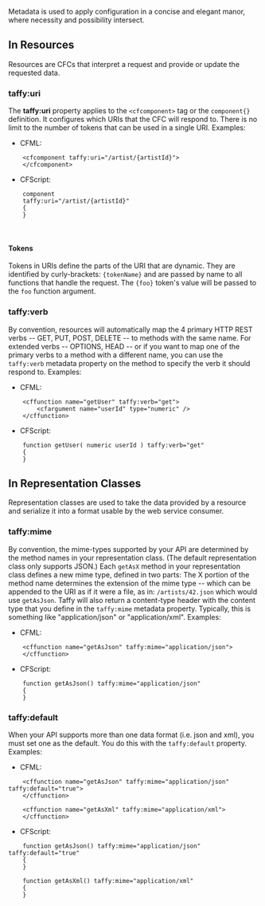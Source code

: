 
Metadata is used to apply configuration in a concise and elegant manor, where necessity and possibility intersect.

<h2 id="Resource_Metadata">In Resources</h2>

Resources are CFCs that interpret a request and provide or update the requested data.

<h3 id="taffy_uri">taffy:uri</h3>

The **taffy:uri** property applies to the `<cfcomponent>` tag or the `component{}` definition. It configures which URIs that the CFC will respond to. There is no limit to the number of tokens that can be used in a single URI. Examples:

* CFML:
```cfs
	<cfcomponent taffy:uri="/artist/{artistId}">
	</cfcomponent>
```

* CFScript:
```cfs
	component 
	taffy:uri="/artist/{artistId}"
	{
	}
```
&nbsp;
<h4>Tokens</h4>

Tokens in URIs define the parts of the URI that are dynamic. They are identified by curly-brackets: `{tokenName}` and are passed by name to all functions that handle the request. The `{foo}` token's value will be passed to the `foo` function argument.

<h3 id="taffy_verb">taffy:verb</h3>

By convention, resources will automatically map the 4 primary HTTP REST verbs -- GET, PUT, POST, DELETE -- to methods with the same name. For extended verbs -- OPTIONS, HEAD -- or if you want to map one of the primary verbs to a method with a different name, you can use the `taffy:verb` metadata property on the method to specify the verb it should respond to. Examples:

* CFML:
```cfs
	<cffunction name="getUser" taffy:verb="get">
	    <cfargument name="userId" type="numeric" />
	</cffunction>
```

* CFScript:
```cfs
	function getUser( numeric userId ) taffy:verb="get"
	{
	}
```

<h2 id="representation_metadata">In Representation Classes</h2>

Representation classes are used to take the data provided by a resource and serialize it into a format usable by the web service consumer. 

<h3 id="taffy_mime">taffy:mime</h3>

By convention, the mime-types supported by your API are determined by the method names in your representation class. (The default representation class only supports JSON.) Each `getAsX` method in your representation class defines a new mime type, defined in two parts: The X portion of the method name determines the extension of the mime type -- which can be appended to the URI as if it were a file, as in: `/artists/42.json` which would use `getAsJson`. Taffy will also return a content-type header with the content type that you define in the `taffy:mime` metadata property. Typically, this is something like "application/json" or "application/xml". Examples:

* CFML:
```cfs
	<cffunction name="getAsJson" taffy:mime="application/json">
	</cffunction>
```

* CFScript:
```cfs
	function getAsJson() taffy:mime="application/json"
	{
	}
```

<h3 id="taffy_default">taffy:default</h3>

When your API supports more than one data format (i.e. json and xml), you must set one as the default. You do this with the `taffy:default` property. Examples:

* CFML:
```cfs
	<cffunction name="getAsJson" taffy:mime="application/json" taffy:default="true">
	</cffunction>

	<cffunction name="getAsXml" taffy:mime="application/xml">
	</cffunction>
```

* CFScript:
```cfs
	function getAsJson() taffy:mime="application/json" taffy:default="true"
	{
	}

	function getAsXml() taffy:mime="application/xml"
	{
	}
```
